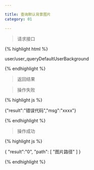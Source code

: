 ```yaml
---

title: 查询默认背景图片
category: 01

---
```


> 请求接口

{% highlight html %}

user/user_queryDefaultUserBackground

{% endhighlight %}	

> 返回结果

> 操作失败

{% highlight js %}

{"result":"错误代码","msg":"xxxx"}

{% endhighlight %}


> 操作成功

{% highlight js %}

{
    "result":"0",
    "path":
    [
        "图片路径"
    ]
}

{% endhighlight %}
